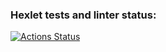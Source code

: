 ### Hexlet tests and linter status:
[![Actions Status](https://github.com/WhiskeyBisquit/python-project-49/actions/workflows/hexlet-check.yml/badge.svg)](https://github.com/WhiskeyBisquit/python-project-49/actions)